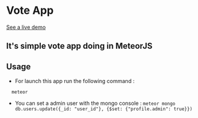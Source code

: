 # Vote App

[See a live demo](http://vote.fabienoger.com)

## It's simple vote app doing in MeteorJS

## Usage
* For launch this app run the following command :
```
  meteor
```

* You can set a admin user with the mongo console :
``
  meteor mongo
  db.users.update({_id: "user_id"}, {$set: {"profile.admin": true}})
``
